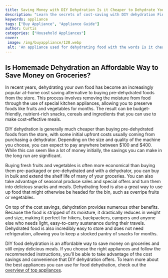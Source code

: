 ```yaml
---
title: Saving Money with DIY Dehydration Is it Cheaper to Dehydrate Your Own Food
description: "Learn the secrets of cost-saving with DIY dehydration Find out if its actually cheaper to dehydrate your own food from home plus tips and tricks on how to do it efficiently"
keywords: appliance
tags: ["Buy Appliance", "Appliance Guide"]
author: Curtis
categories: ["Household Appliances"]
cover: 
 image: /img/buyappliance/120.webp
 alt: 'An appliance used for dehydrating food with the words Is it cheaper to dehydrate your own food'
---
```

## Is Homemade Dehydration an Affordable Way to Save Money on Groceries?

In recent years, dehydrating your own food has become an increasingly popular at-home cost saving alternative to buying pre-dehydrated foods from the store. This process involves removing the moisture from food through the use of special kitchen appliances, allowing you to preserve foods like fruits and vegetables for months. The result can be budget-friendly, nutrient-rich snacks, cereals and ingredients that you can use to make cost-effective meals.

DIY dehydration is generally much cheaper than buying pre-dehydrated foods from the store, with some initial upfront costs usually coming from purchasing a dehydrator. Depending on the size and quality of the machine you choose, you can expect to pay anywhere between $100 and $400. While this can seem like a lot of money initially, the savings you can make in the long run are significant.

Buying fresh fruits and vegetables is often more economical than buying them pre-packaged or pre-dehydrated and with a dehydrator, you can buy in bulk and extend the shelf life of many of your groceries. You can also take advantage of seasonal produce sales and special offers and turn them into delicious snacks and meals. Dehydrating food is also a great way to use up food that might otherwise be headed for the bin, such as overripe fruits or vegetables.

On top of the cost savings, dehydration provides numerous other benefits. Because the food is stripped of its moisture, it drastically reduces in weight and size, making it perfect for hikers, backpackers, campers and anyone else who needs light, easy-to-carry sustenance during their travels. Dehydrated food is also incredibly easy to store and does not need refrigeration, allowing you to keep a stocked pantry of snacks for months.

DIY food dehydration is an affordable way to save money on groceries and still enjoy delicious meals. If you choose the right appliances and follow the recommended instructions, you’ll be able to take advantage of the cost savings and convenience that DIY dehydration offers. To learn more about the best appliances you can use for food dehydration, check out the [overview of top appliances](./pages/appliance-overview).
